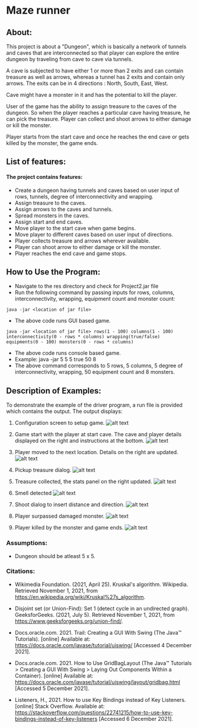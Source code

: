 # Maze runner

## About: 
This project is about a "Dungeon", which is basically a network of tunnels and caves that are interconnected so that player can explore the entire dungeon by traveling from cave to cave via tunnels.

A cave is subjected to have either 1 or more than 2 exits and can contain treasure as well as arrows, whereas a tunnel has 2 exits and contain only arrows. The exits can be in 4 directions : North, South, East, West.
 
Cave might have a monster in it and has the potential to kill the player.

User of the game has the ability to assign treasure to the caves of the dungeon. So when the player reaches a particular cave having treasure, he can pick the treasure.
Player can collect and shoot arrows to either damage or kill the monster.

Player starts from the start cave and once he reaches the end cave or gets killed by the monster, the game ends.


## List of features:
#### The project contains features:
-   Create a dungeon having tunnels and caves based on user input of rows, tunnels, degree of interconnectivity and wrapping.
-   Assign treasure to the caves.
-   Assign arrows to the caves and tunnels.
-   Spread monsters in the caves.
-   Assign start and end caves.
-   Move player to the start cave when game begins.
-   Move player to different caves based on user input of directions.
-   Player collects treasure and arrows wherever available.
-   Player can shoot arrow to either damage or kill the monster.
-   Player reaches the end cave and game stops.

## How to Use the Program:
-   Navigate to the res directory and check for Project2.jar file
-   Run the following command by passing inputs for rows, columns, interconnectivity, wrapping, equipment count and monster count:
```Shell
java -jar <location of jar file>
```
- The above code runs GUI based game.
```Shell
java -jar <location of jar file> rows(1 - 100) columns(1 - 100) interconnectivity(0 - rows * columns) wrapping(true/false) equipments(0 - 100) monsters(0 - rows * columns)
```
- The above code runs console based game.
-   Example: java -jar <location of jar file> 5 5 5 true 50 8
-   The above command corresponds to 5 rows, 5 columns, 5 degree of interconnectivity, wrapping, 50 equipment count and 8 monsters.

## Description of Examples:
To demonstrate the example of the driver program, a run file is provided which contains the output.
The output displays:

1. Configuration screen to setup game.
   ![alt text](./res/readmeImg/readme1.png)
   

2. Game start with the player at start cave.
   The cave and player details displayed on the right and instructions at the bottom.
   ![alt text](./res/readmeImg/readme2.png)
   

3. Player moved to the next location. Details on the right are updated.
   ![alt text](./res/readmeImg/readme3.png)
   

4. Pickup treasure dialog.
   ![alt text](./res/readmeImg/readme4.png)
   

5. Treasure collected, the stats panel on the right updated.
    ![alt text](./res/readmeImg/readme5.png)
   

6. Smell detected
    ![alt text](./res/readmeImg/readme6.png)
   

7. Shoot dialog to insert distance and direction.
    ![alt text](./res/readmeImg/readme7.png)
   

8. Player surpassed damaged monster.
    ![alt text](./res/readmeImg/readme9.png)
   

9. Player killed by the monster and game ends.
    ![alt text](./res/readmeImg/readme10.png)

### Assumptions:
-   Dungeon should be atleast 5 x 5.

### Citations: 
-  Wikimedia Foundation. (2021, April 25). Kruskal's algorithm. Wikipedia. Retrieved November 1, 2021, from https://en.wikipedia.org/wiki/Kruskal%27s_algorithm. 

-  Disjoint set (or Union-Find): Set 1 (detect cycle in an undirected graph). GeeksforGeeks. (2021, July 5). Retrieved November 1, 2021, from https://www.geeksforgeeks.org/union-find/. 

-  Docs.oracle.com. 2021. Trail: Creating a GUI With Swing (The Java™ Tutorials). [online] Available at: <https://docs.oracle.com/javase/tutorial/uiswing/> [Accessed 4 December 2021].

-  Docs.oracle.com. 2021. How to Use GridBagLayout (The Java™ Tutorials > Creating a GUI With Swing > Laying Out Components Within a Container). [online] Available at: <https://docs.oracle.com/javase/tutorial/uiswing/layout/gridbag.html> [Accessed 5 December 2021].

-  Listeners, H., 2021. How to use Key Bindings instead of Key Listeners. [online] Stack Overflow. Available at: <https://stackoverflow.com/questions/22741215/how-to-use-key-bindings-instead-of-key-listeners> [Accessed 6 December 2021].






